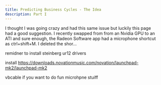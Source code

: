 ```yaml
---
title: Predicting Business Cycles - The Idea
description: Part I
---
```



I thought I was going crazy and had this same issue but luckily this page had a good suggestion. I recently swapped from from an Nvidia GPU to an ATI and sure enough, the Radeon Software app had a microphone shortcut as ctrl+shift+M. I deleted the shor...


remidner to install steinberg ur12 drivers


install
https://downloads.novationmusic.com/novation/launchpad-mk2/launchpad-mk2


vbcable if you want to do fun microhpne stuiff

